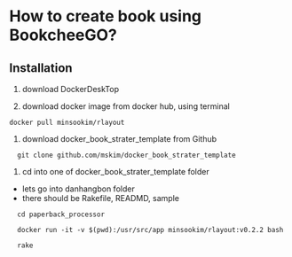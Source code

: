 # How to create book using BookcheeGO?


## Installation

1. download DockerDeskTop

1. download docker image from docker hub, using terminal

```
docker pull minsookim/rlayout

```
1. download docker_book_strater_template from Github

```
  git clone github.com/mskim/docker_book_strater_template

```

1. cd into one of docker_book_strater_template folder
  - lets go into danhangbon folder
  - there should be Rakefile, READMD, sample

```
  cd paperback_processor

  docker run -it -v $(pwd):/usr/src/app minsookim/rlayout:v0.2.2 bash

  rake

```